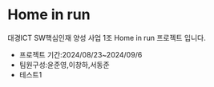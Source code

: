 <h1>Home in run</h1>

대경ICT SW핵심인재 양성 사업 1조 Home in run 프로젝트 입니다.<br>
<ul>
  <li>프로젝트 기간:2024/08/23~2024/09/6</li>
  <li>팀원구성:윤준영,이창하,서동준</li>
  <li>테스트1</li>
</ul>
